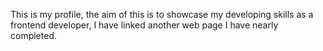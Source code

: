 This is my profile, the aim of this is to showcase my developing skills as a frontend developer, I have linked another web page I have nearly completed.
